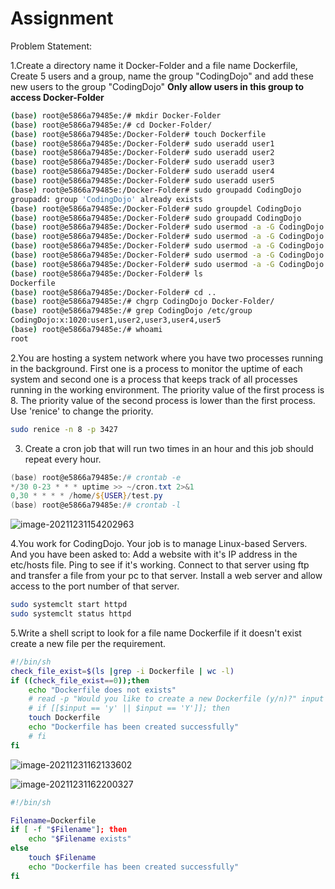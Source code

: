 

# Assignment



Problem Statement: 

1.Create a directory name it Docker-Folder and a file name Dockerfile, Create 5 users and a group, name the group "CodingDojo" and add these new users to the group "CodingDojo" **Only allow users in this group to access Docker-Folder**



```bash
(base) root@e5866a79485e:/# mkdir Docker-Folder
(base) root@e5866a79485e:/# cd Docker-Folder/
(base) root@e5866a79485e:/Docker-Folder# touch Dockerfile 
(base) root@e5866a79485e:/Docker-Folder# sudo useradd user1
(base) root@e5866a79485e:/Docker-Folder# sudo useradd user2
(base) root@e5866a79485e:/Docker-Folder# sudo useradd user3
(base) root@e5866a79485e:/Docker-Folder# sudo useradd user4
(base) root@e5866a79485e:/Docker-Folder# sudo useradd user5
(base) root@e5866a79485e:/Docker-Folder# sudo groupadd CodingDojo
groupadd: group 'CodingDojo' already exists
(base) root@e5866a79485e:/Docker-Folder# sudo groupdel CodingDojo
(base) root@e5866a79485e:/Docker-Folder# sudo groupadd CodingDojo
(base) root@e5866a79485e:/Docker-Folder# sudo usermod -a -G CodingDojo user1
(base) root@e5866a79485e:/Docker-Folder# sudo usermod -a -G CodingDojo user2
(base) root@e5866a79485e:/Docker-Folder# sudo usermod -a -G CodingDojo user3
(base) root@e5866a79485e:/Docker-Folder# sudo usermod -a -G CodingDojo user4
(base) root@e5866a79485e:/Docker-Folder# sudo usermod -a -G CodingDojo user5
(base) root@e5866a79485e:/Docker-Folder# ls
Dockerfile
(base) root@e5866a79485e:/Docker-Folder# cd ..            
(base) root@e5866a79485e:/# chgrp CodingDojo Docker-Folder/
(base) root@e5866a79485e:/# grep CodingDojo /etc/group
CodingDojo:x:1020:user1,user2,user3,user4,user5
(base) root@e5866a79485e:/# whoami
root
```











2.You are hosting a system network where you have two processes running in the background. First one is a process to monitor the uptime of each system and second one is a process that keeps track of all processes running in the working environment. The priority value of the first process is 8. The priority value of the second process is lower than the first process. Use 'renice' to change the priority.



```bash
sudo renice -n 8 -p 3427
```







3. Create a cron job that will run two times in an hour and this job should repeat every hour.



```powershell
(base) root@e5866a79485e:/# crontab -e
*/30 0-23 * * * uptime >> ~/cron.txt 2>&1
0,30 * * * * /home/${USER}/test.py
(base) root@e5866a79485e:/# crontab -l
```

![image-20211231154202963](https://s2.loli.net/2021/12/31/xEMmdDPkuOCe3Jj.png)



4.You work for CodingDojo. Your job is to manage Linux-based Servers. And you have been asked to: Add a website with it's IP address in the etc/hosts file. Ping to see if it's working. Connect to that server using ftp and transfer a file from your pc to that server. Install a web server and allow access to the port number of that server.



```bash
sudo systemclt start httpd
sudo systemclt status httpd

```

5.Write a shell script to look for a file name Dockerfile if it doesn't exist create a new file per the requirement.



```bash
#!/bin/sh
check_file_exist=$(ls |grep -i Dockerfile | wc -l)
if ((check_file_exist==0));then
	echo "Dockerfile does not exists"
	# read -p "Would you like to create a new Dockerfile (y/n)?" input
	# if [[$input == 'y' || $input == 'Y']]; then
	touch Dockerfile
	echo "Dockerfile has been created successfully"
	# fi
fi
```

![image-20211231162133602](https://s2.loli.net/2021/12/31/sVA5lEhe6RyFZfx.png)



![image-20211231162200327](https://s2.loli.net/2021/12/31/jY4UTQxayvJuZrC.png)

```bash
#!/bin/sh

Filename=Dockerfile
if [ -f "$Filename"]; then
	echo "$Filename exists"
else
	touch $Filename
	echo "Dockerfile has been created successfully"
fi
```

